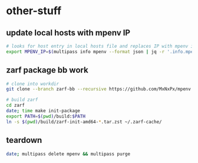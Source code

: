 # other-stuff

## update local hosts with mpenv IP

```sh
# looks for host entry in local hosts file and replaces IP with mpenv ip
export MPENV_IP=$(multipass info mpenv --format json | jq -r '.info.mpenv.ipv4[0]') && sudo sed -i.bak -r "s/^ *[0-9]+\.[0-9]+\.[0-9]+\.[0-9]+( +mpenv.vm)/$MPENV_IP\1/" /etc/hosts
```

## zarf package bb work

```sh
# clone into workdir
git clone --branch zarf-bb --recursive https://github.com/MxNxPx/mpenv workdir && cd workdir

# build zarf
cd zarf
date; time make init-package
export PATH=$(pwd)/build:$PATH
ln -s $(pwd)/build/zarf-init-amd64-*.tar.zst ~/.zarf-cache/
```

## teardown

```sh
date; multipass delete mpenv && multipass purge
```

